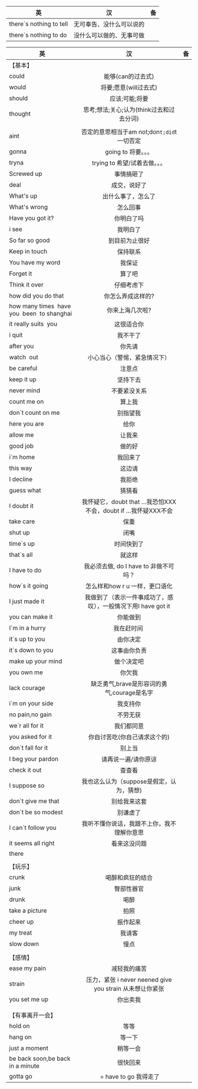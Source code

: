 
|英         |汉        |备        |
|----------|:---------:|--------:|
|there`s nothing to tell|无可奉告、没什么可以说的||
|there`s nothing to do|没什么可以做的、无事可做||


|英         |汉        |备        |
|----------|:---------:|--------:|
|	【基本】	|		|		|
|	could	|	能够(can的过去式)	|		|
|	would	|	将要;愿意(will过去式)	|		|
|	should	|	应该;可能;将要	|		|
|	thought	|	思考;想法;关心;认为(think过去和过去分词)	|		|
|		|		|		|
|	aint	|	否定的意思相当于am not;don`t;did`t一切否定	|		|
|	gonna	|	going to 将要。。。	|		|
|	tryna	|	trying to 希望/试着去做。。。	|		|
|	Screwed up	|	事情搞砸了	|		|
|	deal	|	成交，说好了	|		|
|	What's up	|	出什么事了，怎么了	|		|
|	What's wrong	|	怎么回事	|		|
|	Have you got it?	|	你明白了吗	|		|
|	i see	|	我明白了	|		|
|	So far so good	|	到目前为止很好	|		|
|	Keep in touch	|	保持联系	|		|
|	You have my word	|	我保证	|		|
|	Forget it	|	算了吧	|		|
|	Think it over	|	仔细考虑下	|		|
|	how did you do that	|	你怎么弄成这样的?	|		|
|	how many times  have you  been  to shanghai	|	你来上海几次啦?	|		|
|	it really suits  you	|	这很适合你	|		|
|	i quit	|	我不干了	|		|
|	after you	|	你先请	|		|
|	watch  out	|	小心当心（警惕，紧急情况下）	|		|
|	be careful	|	注意点	|		|
|	keep it up	|	坚持下去	|		|
|	never mind	|	不要紧没关系	|		|
|	count me on	|	算上我	|		|
|	don`t count on me	|	别指望我	|		|
|	here you are	|	给你	|		|
|	allow me	|	让我来	|		|
|	good job	|	做的好	|		|
|	i`m home	|	我回来了	|		|
|	this way	|	这边请	|		|
|	I decline	|	我拒绝	|		|
|	guess what	|	猜猜看	|		|
|	I doubt it	|	我怀疑它，doubt that …我恐怕XXX不会，doubt if …我怀疑XXX不会	|		|
|	take care	|	保重	|		|
|	shut up	|	闭嘴	|		|
|	time`s up	|	时间快到了	|		|
|	that`s all	|	就这样	|		|
|	I have to do	|	我必须去做, do I have to 非做不可吗？	|		|
|	how`s it going	|	怎么样和how r u 一样，更口语化	|		|
|	I just made it	|	我做到了（表示一件事成功了，感叹），一般情况下用I have got it	|		|
|	you can make it	|	你能做到	|		|
|	I`m in a hurry	|	我在赶时间 	|		|
|	it`s up to you	|	由你决定	|		|
|	it`s down to you	|	这事由你负责	|		|
|	make up your mind	|	做个决定吧	|		|
|	you own me 	|	你欠我	|		|
|	lack courage	|	缺乏勇气,brave是形容词的勇气,courage是名字	|		|
|	i`m on your side	|	我支持你	|		|
|	no pain,no gain	|	不劳无获	|		|
|	we`r all for it	|	我们都同意	|		|
|	you asked for it	|	你自讨苦吃(你自己请求这个的)	|		|
|	don`t fall for it	|	别上当	|		|
|	I beg your pardon	|	请再说一遍/请你原谅	|		|
|	check it out	|	查查看	|		|
|	I suppose so	|	我也这么认为（suppose是假定，认为，猜想)	|		|
|	don`t give me that	|	别给我来这套	|		|
|	don`t be so modest	|	别谦虚了	|		|
|	I can`t follow you	|	我听不懂你说话，我跟不上你，我不理解你意思	|		|
|	it seems all right	|	看来这没问题	|		|
|	there 	|		|		|
|		|		|		|
|	【玩乐】	|		|		|
|	crunk	|	喝醉和疯狂的结合	|		|
|	junk	|	臀部性器官	|		|
|	drunk	|	喝醉	|		|
|	take a picture	|	拍照	|		|
|	cheer up	|	振作起来	|		|
|	my treat	|	我请客	|		|
|	slow down	|	慢点	|		|
|		|		|		|
|	【感情】	|		|		|
|	ease my pain	|	减轻我的痛苦	|		|
|	strain	|	压力，紧张 i never neened give you strain 从未想让你紧张	|		|
|	you set me up	|	你出卖我	|		|
|		|		|		|
|		|		|		|
|	【有事离开一会】	|		|		|
|	hold on	|	等等	|		|
|	hang on	|	等一下	|		|
|	just a moment 	|	稍等一会	|		|
|	be back soon,be back in a minute	|	很快回来	|		|
|	gotta go	|	 = have to go 我得走了	|		|